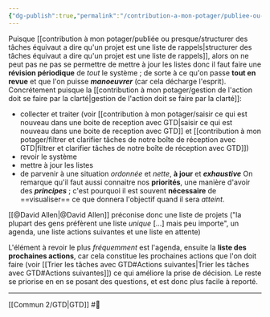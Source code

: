 ```yaml
---
{"dg-publish":true,"permalink":"/contribution-a-mon-potager/publiee-ou-presque/revision-periodique-hebdomadaire-est-essentielle-dans-la-methode-gtd/"}
---
```


Puisque [[contribution à mon potager/publiée ou presque/structurer des tâches équivaut a dire qu'un projet est une liste de rappels\|structurer des tâches équivaut a dire qu'un projet est une liste de rappels]], alors on ne peut pas ne pas se permettre de mettre à jour les listes donc il faut faire une **révision périodique** de *tout* le système ; de sorte à ce qu'on passe **tout en revue** et que l'on puisse ***manoeuvrer*** (car cela décharge l'esprit). Concrétement puisque la [[contribution à mon potager/gestion de l'action doit se faire par la clarté\|gestion de l'action doit se faire par la clarté]]:
- collecter et traiter (voir [[contribution à mon potager/saisir ce qui est nouveau dans une boite de reception avec GTD\|saisir ce qui est nouveau dans une boite de reception avec GTD]] et [[contribution à mon potager/filtrer et clarifier tâches de notre boîte de réception avec GTD\|filtrer et clarifier tâches de notre boîte de réception avec GTD]])
- revoir le système
- mettre à jour les listes
- de parvenir à une situation *ordonnée* et *nette*, **à jour** et ***exhaustive***
On remarque qu'il faut aussi connaitre nos **priorités**, une manière d'avoir des ***principes*** ; c'est pourquoi il est souvent **nécessaire** de ==visualiser== ce que donnera l'objectif quand il sera *atteint*.

[[@David Allen\|@David Allen]] préconise donc une liste de projets ("la plupart des gens préfèrent une liste *unique* [...] mais peu importe", un agenda, une liste actions suivantes et une liste en attente)

L'élément à revoir le plus *fréquemment* est l'agenda, ensuite la **liste des prochaines actions**, car cela constitue les prochaines actions que l'on doit faire (voir [[Trier les tâches avec GTD#Actions suivantes\|Trier les tâches avec GTD#Actions suivantes]]) ce qui améliore la prise de décision.
Le reste se priorise en en se posant des questions, et est donc plus facile à reporté.

---
[[Commun 2/GTD\|GTD]] #🌲 